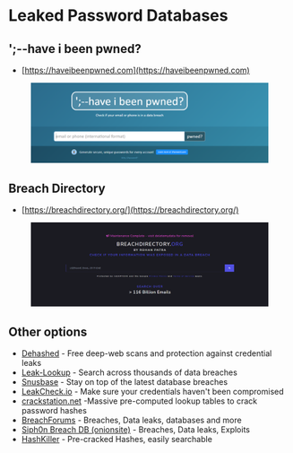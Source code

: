 # Leaked Password Databases

## **';--have i been pwned?**

* [https://haveibeenpwned.com](https://haveibeenpwned.com)



<figure><img src="../../../.gitbook/assets/image (4).png" alt=""><figcaption></figcaption></figure>

## Breach Directory

* [https://breachdirectory.org/](https://breachdirectory.org/)

<figure><img src="../../../.gitbook/assets/image (2) (1) (1).png" alt=""><figcaption></figcaption></figure>

## Other options

* [Dehashed](https://www.dehashed.com/) - Free deep-web scans and protection against credential leaks
* [Leak-Lookup](https://leak-lookup.com/) - Search across thousands of data breaches
* [Snusbase](https://snusbase.com/) - Stay on top of the latest database breaches
* [LeakCheck.io](https://leakcheck.io/) - Make sure your credentials haven't been compromised
* [crackstation.net](https://crackstation.net/) -Massive pre-computed lookup tables to crack password hashes
* [BreachForums](https://breached.to/) - Breaches, Data leaks, databases and more
* [Siph0n Breach DB (onionsite)](https://github.com/edoardottt/awesome-hacker-search-engines/blob/main/siphondkh34l5vki.onion) - Breaches, Data leaks, Exploits
* [HashKiller](https://hashkiller.io/listmanager) - Pre-cracked Hashes, easily searchable
